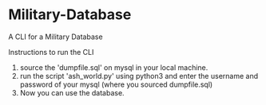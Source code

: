 # Military-Database
A CLI for a Military Database

Instructions to run the CLI
1. source the 'dumpfile.sql' on mysql in your local machine.
2. run the script 'ash_world.py' using python3 and enter the username and password of your mysql (where you sourced dumpfile.sql)
3. Now you can use the database.
